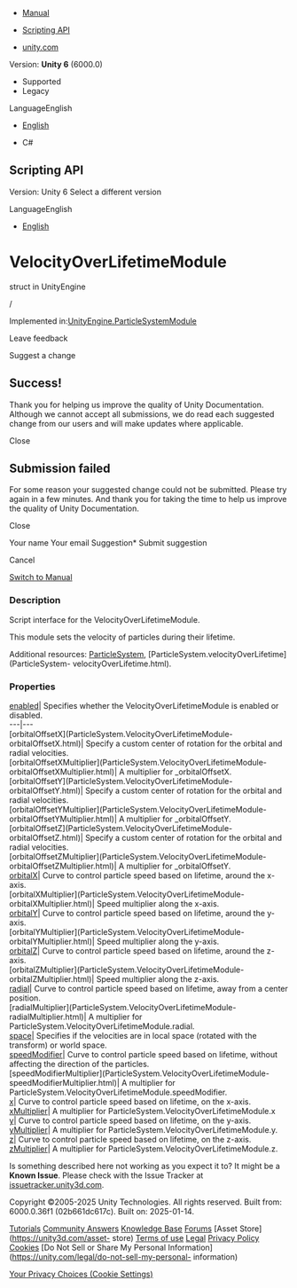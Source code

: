 [ ]()

  * [Manual](../Manual/index.html)
  * [Scripting API](../ScriptReference/index.html)

  * [unity.com](https://unity.com/)

Version: **Unity 6** (6000.0)

  * Supported
  * Legacy

LanguageEnglish

  * [English]()

  * C#

[ ](https://docs.unity3d.com)

## Scripting API

Version: Unity 6 Select a different version

LanguageEnglish

  * [English]()

# VelocityOverLifetimeModule

struct in UnityEngine

/

Implemented
in:[UnityEngine.ParticleSystemModule](UnityEngine.ParticleSystemModule.html)

Leave feedback

Suggest a change

## Success!

Thank you for helping us improve the quality of Unity Documentation. Although
we cannot accept all submissions, we do read each suggested change from our
users and will make updates where applicable.

Close

## Submission failed

For some reason your suggested change could not be submitted. Please <a>try
again</a> in a few minutes. And thank you for taking the time to help us
improve the quality of Unity Documentation.

Close

Your name Your email Suggestion* Submit suggestion

Cancel

[Switch to Manual](../Manual/class-ParticleSystem.html "Go to ParticleSystem
Component in the Manual")

### Description

Script interface for the VelocityOverLifetimeModule.

This module sets the velocity of particles during their lifetime.  
  
Additional resources: [ParticleSystem](ParticleSystem.html),
[ParticleSystem.velocityOverLifetime](ParticleSystem-
velocityOverLifetime.html).

### Properties

[enabled](ParticleSystem.VelocityOverLifetimeModule-enabled.html)| Specifies
whether the VelocityOverLifetimeModule is enabled or disabled.  
---|---  
[orbitalOffsetX](ParticleSystem.VelocityOverLifetimeModule-
orbitalOffsetX.html)| Specify a custom center of rotation for the orbital and
radial velocities.  
[orbitalOffsetXMultiplier](ParticleSystem.VelocityOverLifetimeModule-
orbitalOffsetXMultiplier.html)| A multiplier for _orbitalOffsetX.  
[orbitalOffsetY](ParticleSystem.VelocityOverLifetimeModule-
orbitalOffsetY.html)| Specify a custom center of rotation for the orbital and
radial velocities.  
[orbitalOffsetYMultiplier](ParticleSystem.VelocityOverLifetimeModule-
orbitalOffsetYMultiplier.html)| A multiplier for _orbitalOffsetY.  
[orbitalOffsetZ](ParticleSystem.VelocityOverLifetimeModule-
orbitalOffsetZ.html)| Specify a custom center of rotation for the orbital and
radial velocities.  
[orbitalOffsetZMultiplier](ParticleSystem.VelocityOverLifetimeModule-
orbitalOffsetZMultiplier.html)| A multiplier for _orbitalOffsetY.  
[orbitalX](ParticleSystem.VelocityOverLifetimeModule-orbitalX.html)| Curve to
control particle speed based on lifetime, around the x-axis.  
[orbitalXMultiplier](ParticleSystem.VelocityOverLifetimeModule-
orbitalXMultiplier.html)| Speed multiplier along the x-axis.  
[orbitalY](ParticleSystem.VelocityOverLifetimeModule-orbitalY.html)| Curve to
control particle speed based on lifetime, around the y-axis.  
[orbitalYMultiplier](ParticleSystem.VelocityOverLifetimeModule-
orbitalYMultiplier.html)| Speed multiplier along the y-axis.  
[orbitalZ](ParticleSystem.VelocityOverLifetimeModule-orbitalZ.html)| Curve to
control particle speed based on lifetime, around the z-axis.  
[orbitalZMultiplier](ParticleSystem.VelocityOverLifetimeModule-
orbitalZMultiplier.html)| Speed multiplier along the z-axis.  
[radial](ParticleSystem.VelocityOverLifetimeModule-radial.html)| Curve to
control particle speed based on lifetime, away from a center position.  
[radialMultiplier](ParticleSystem.VelocityOverLifetimeModule-
radialMultiplier.html)| A multiplier for
ParticleSystem.VelocityOverLifetimeModule.radial.  
[space](ParticleSystem.VelocityOverLifetimeModule-space.html)| Specifies if
the velocities are in local space (rotated with the transform) or world space.  
[speedModifier](ParticleSystem.VelocityOverLifetimeModule-speedModifier.html)|
Curve to control particle speed based on lifetime, without affecting the
direction of the particles.  
[speedModifierMultiplier](ParticleSystem.VelocityOverLifetimeModule-
speedModifierMultiplier.html)| A multiplier for
ParticleSystem.VelocityOverLifetimeModule.speedModifier.  
[x](ParticleSystem.VelocityOverLifetimeModule-x.html)| Curve to control
particle speed based on lifetime, on the x-axis.  
[xMultiplier](ParticleSystem.VelocityOverLifetimeModule-xMultiplier.html)| A
multiplier for ParticleSystem.VelocityOverLifetimeModule.x  
[y](ParticleSystem.VelocityOverLifetimeModule-y.html)| Curve to control
particle speed based on lifetime, on the y-axis.  
[yMultiplier](ParticleSystem.VelocityOverLifetimeModule-yMultiplier.html)| A
multiplier for ParticleSystem.VelocityOverLifetimeModule.y.  
[z](ParticleSystem.VelocityOverLifetimeModule-z.html)| Curve to control
particle speed based on lifetime, on the z-axis.  
[zMultiplier](ParticleSystem.VelocityOverLifetimeModule-zMultiplier.html)| A
multiplier for ParticleSystem.VelocityOverLifetimeModule.z.  
  
Is something described here not working as you expect it to? It might be a
**Known Issue**. Please check with the Issue Tracker at
[issuetracker.unity3d.com](https://issuetracker.unity3d.com).

Copyright ©2005-2025 Unity Technologies. All rights reserved. Built from:
6000.0.36f1 (02b661dc617c). Built on: 2025-01-14.

[Tutorials](https://unity3d.com/learn) [Community
Answers](https://answers.unity3d.com) [Knowledge
Base](https://support.unity3d.com/hc/en-us)
[Forums](https://forum.unity3d.com) [Asset Store](https://unity3d.com/asset-
store) [Terms of use](https://docs.unity3d.com/Manual/TermsOfUse.html)
[Legal](https://unity.com/legal) [Privacy
Policy](https://unity.com/legal/privacy-policy)
[Cookies](https://unity.com/legal/cookie-policy) [Do Not Sell or Share My
Personal Information](https://unity.com/legal/do-not-sell-my-personal-
information)

[Your Privacy Choices (Cookie Settings)](javascript:void\(0\);)

